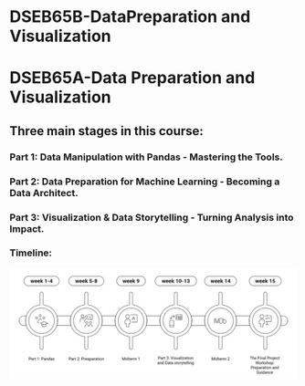 # DSEB65B-DataPreparation and Visualization

# DSEB65A-Data Preparation and Visualization

## **Three main stages in this course:**

### Part 1: Data Manipulation with Pandas - Mastering the Tools.

### Part 2: Data Preparation for Machine Learning - Becoming a Data Architect.

### Part 3: Visualization & Data Storytelling - Turning Analysis into Impact.

### **Timeline:**
![alt text](image.png)

